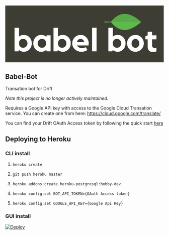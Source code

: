  <p align="center" style="margin-bottom: 25px;"> 
    <img src="img/babel.png" alt="babel bot">
 </p>

Babel-Bot
---
Transation bot for Drift

<i>Note this project is no longer actively maintained.</i>

Requires a Google API key with access to the Google Cloud Transation service. You can create one from here: https://cloud.google.com/translate/

You can find your Drift OAuth Access token by following the quick start <a href="https://devdocs.drift.com/docs/quick-start">here</a>

## Deploying to Heroku

### CLI install 

1. `heroku create`

2. `git push heroku master`

3. `heroku addons:create heroku-postgresql:hobby-dev`

4. `heroku config:set BOT_API_TOKEN={OAuth Access token}`

5. `heroku config:set GOOGLE_API_KEY={Google Api Key}`

### GUI install

[![Deploy](https://www.herokucdn.com/deploy/button.svg)](https://heroku.com/deploy?template=https://github.com/Driftt/babel-bot)


